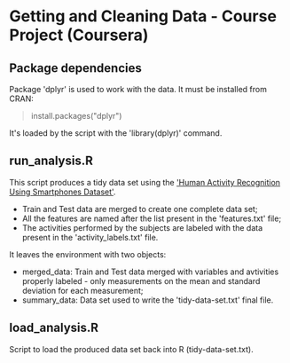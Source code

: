 # Getting and Cleaning Data - Course Project (Coursera)

## Package dependencies
Package 'dplyr' is used to work with the data. It must be installed from CRAN:

> install.packages("dplyr")

It's loaded by the script with the 'library(dplyr)' command.

## run_analysis.R

This script produces a tidy data set using the ['Human Activity Recognition Using Smartphones Dataset'](http://archive.ics.uci.edu/ml/datasets/Human+Activity+Recognition+Using+Smartphones).

* Train and Test data are merged to create one complete data set;
* All the features are named after the list present in the 'features.txt' file;
* The activities performed by the subjects are labeled with the data present in the 'activity_labels.txt' file.

It leaves the environment with two objects:

* merged_data: Train and Test data merged with variables and avtivities properly labeled - only measurements on the mean and standard deviation for each measurement;
* summary_data: Data set used to write the 'tidy-data-set.txt' final file.

## load_analysis.R

Script to load the produced data set back into R (tidy-data-set.txt).